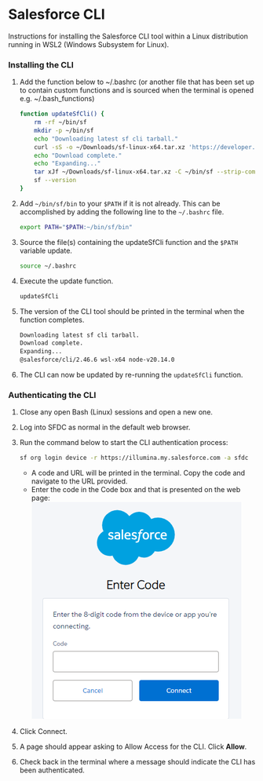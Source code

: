 # Salesforce CLI
Instructions for installing the Salesforce CLI tool within a Linux distribution running in WSL2 (Windows Subsystem for Linux).

 
### Installing the CLI

1.  Add the function below to ~/.bashrc (or another file that has been set up to  contain custom functions and is sourced when the terminal is opened e.g. ~/.bash_functions)
    ```bash
    function updateSfCli() {
        rm -rf ~/bin/sf
        mkdir -p ~/bin/sf
        echo "Downloading latest sf cli tarball."
        curl -sS -o ~/Downloads/sf-linux-x64.tar.xz 'https://developer.salesforce.com/media/salesforce-cli/sf/channels/stable/sf-linux-x64.tar.xz'
        echo "Download complete."
        echo "Expanding..."
        tar xJf ~/Downloads/sf-linux-x64.tar.xz -C ~/bin/sf --strip-components 1
        sf --version
    }
    ```
2.  Add `~/bin/sf/bin` to your `$PATH` if it is not already. This can be accomplished by adding the following line to the `~/.bashrc` file.

    ```bash
    export PATH="$PATH:~/bin/sf/bin"
    ```
5.  Source the file(s) containing the updateSfCli function and the `$PATH` variable update.

    ```bash
    source ~/.bashrc
    ```
6.  Execute the update function.

    ```bash
    updateSfCli
    ```
7.  The version of the CLI tool should be printed in the terminal when the function completes.

    ```bash
    Downloading latest sf cli tarball.
    Download complete.
    Expanding...
    @salesforce/cli/2.46.6 wsl-x64 node-v20.14.0
    ```
8.  The CLI can now be updated by re-running the `updateSfCli` function.
    
### Authenticating the CLI

1. Close any open Bash (Linux) sessions and open a new one.
2. Log into SFDC as normal in the default web browser.
3. Run the command below to start the CLI authentication process:
    ```bash
    sf org login device -r https://illumina.my.salesforce.com -a sfdc
    ```

    * A code and URL will be printed in the terminal. Copy the code and navigate to the URL provided.
    * Enter the code in the Code box and that is presented on the web page:  
      ![](images/auth.png)
4. Click Connect.
5. A page should appear asking to Allow Access for the CLI. Click **Allow**.
6. Check back in the terminal where a message should indicate the CLI has been authenticated.
